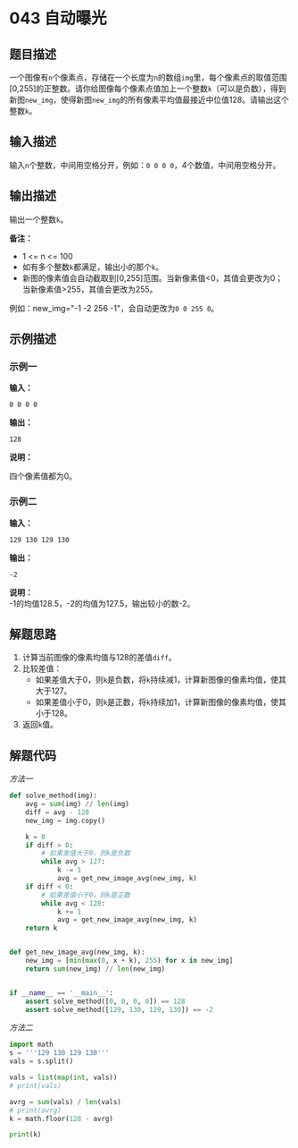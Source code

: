 # 043 自动曝光

## 题目描述

一个图像有`n`个像素点，存储在一个长度为`n`的数组`img`里，每个像素点的取值范围[0,255]的正整数。请你给图像每个像素点值加上一个整数`k`（可以是负数），得到新图`new_img`，使得新图`new_img`的所有像素平均值最接近中位值128。请输出这个整数`k`。

## 输入描述

输入`n`个整数，中间用空格分开，例如：`0 0 0 0`，4个数值，中间用空格分开。

## 输出描述

输出一个整数`k`。  

**备注：**
- 1 <= n <= 100
- 如有多个整数`k`都满足，输出小的那个`k`。
- 新图的像素值会自动截取到[0,255]范围。当新像素值<0，其值会更改为0；当新像素值>255，其值会更改为255。

例如：new_img="-1 -2 256 -1"，会自动更改为`0 0 255 0`。

## 示例描述

### 示例一

**输入：**
```text
0 0 0 0
```

**输出：**
```text
128
```

**说明：**  

四个像素值都为0。

### 示例二

**输入：**
```text
129 130 129 130
```

**输出：**
```text
-2
```

**说明：**  
-1的均值128.5，-2的均值为127.5，输出较小的数-2。

## 解题思路

1. 计算当前图像的像素均值与128的差值`diff`。
2. 比较差值：
   - 如果差值大于0，则`k`是负数，将`k`持续减1，计算新图像的像素均值，使其大于127。
   - 如果差值小于0，则`k`是正数，将`k`持续加1，计算新图像的像素均值，使其小于128。
3. 返回`k`值。

## 解题代码
*方法一*
```python
def solve_method(img):
    avg = sum(img) // len(img)
    diff = avg - 128
    new_img = img.copy()

    k = 0
    if diff > 0:
        # 如果差值大于0，则k是负数
        while avg > 127:
            k -= 1
            avg = get_new_image_avg(new_img, k)
    if diff < 0:
        # 如果差值小于0，则k是正数
        while avg < 128:
            k += 1
            avg = get_new_image_avg(new_img, k)
    return k


def get_new_image_avg(new_img, k):
    new_img = [min(max(0, x + k), 255) for x in new_img]
    return sum(new_img) // len(new_img)


if __name__ == '__main__':
    assert solve_method([0, 0, 0, 0]) == 128
    assert solve_method([129, 130, 129, 130]) == -2
```

*方法二*
```python
import math
s = '''129 130 129 130'''
vals = s.split()

vals = list(map(int, vals))
# print(vals)

avrg = sum(vals) / len(vals)
# print(avrg)
k = math.floor(128 - avrg)

print(k)
```
